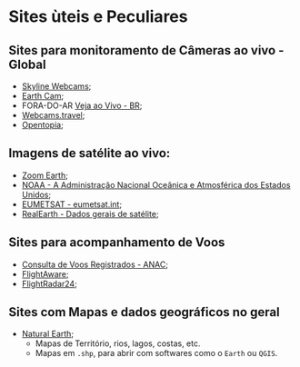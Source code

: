 # Sites ùteis e Peculiares

## Sites para monitoramento de Câmeras ao vivo - Global

- [Skyline Webcams](https://www.skylinewebcams.com/);
- [Earth Cam](https://www.earthcam.com/);
- FORA-DO-AR [Veja ao Vivo - BR](http://vejoaovivo.com.br);
- [Webcams.travel](Webcams.travel);
- [Opentopia](http://www.opentopia.com/);



## Imagens de satélite ao vivo:

- [Zoom Earth](https://zoom.earth/maps/satellite);
- [NOAA - A Administração Nacional Oceânica e Atmosférica dos Estados Unidos](https://www.nesdis.noaa.gov/imagery/interactive-maps/the-world-real-time);
- [EUMETSAT - eumetsat.int](https://view.eumetsat.int/productviewer?v=default);
- [RealEarth - Dados gerais de satélite](https://realearth.ssec.wisc.edu/);



## Sites para acompanhamento de Voos

- [Consulta de Voos Registrados - ANAC](https://sas.anac.gov.br/sas/bav/view/frmConsultaVRA);
- [FlightAware](https://www.flightaware.com/);
- [FlightRadar24](https://www.flightradar24.com/);


## Sites com Mapas e dados geográficos no geral

- [Natural Earth](https://www.naturalearthdata.com/downloads/10m-physical-vectors/);
  - Mapas de Território, rios, lagos, costas, etc.
  - Mapas em `.shp`, para abrir com softwares como o `Earth` ou `QGIS`.
